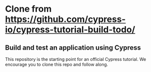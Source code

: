 # Clone from https://github.com/cypress-io/cypress-tutorial-build-todo/

## Build and test an application using Cypress

This repository is the starting point for an official Cypress tutorial. We encourage you to clone this repo and follow along.
